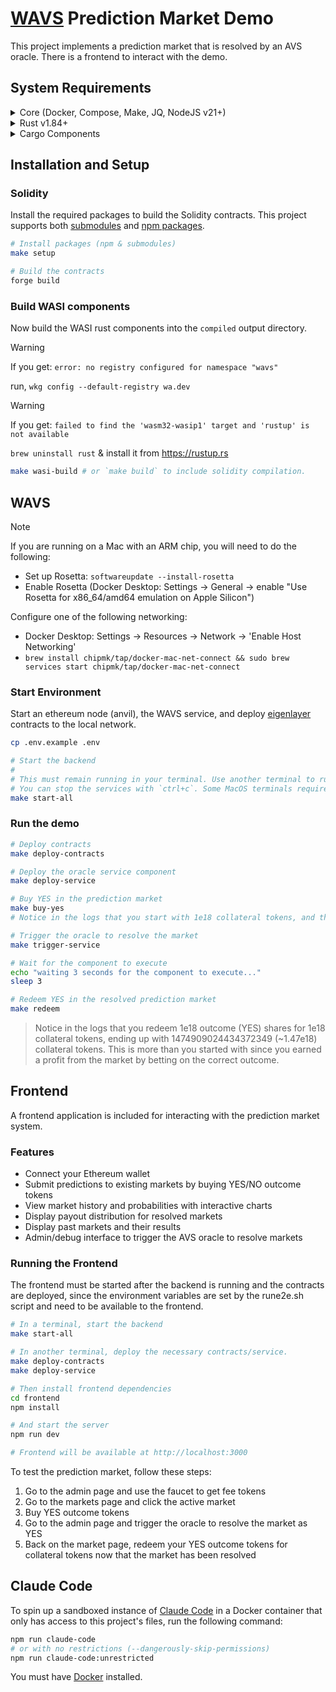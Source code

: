 # [WAVS](https://docs.wavs.xyz) Prediction Market Demo

This project implements a prediction market that is resolved by an AVS oracle.
There is a frontend to interact with the demo.

## System Requirements

<details>
<summary>Core (Docker, Compose, Make, JQ, NodeJS v21+)</summary>

### Docker

- **MacOS**: `brew install --cask docker`
- **Ubuntu**: `sudo apt -y install docker.io`
- [Docker Documentation](https://docs.docker.com/get-started/get-docker/)

### Docker Compose

- **MacOS**: Already installed with Docker installer
- **Linux**: `sudo apt-get install docker-compose-v2`
- [Compose Documentation](https://docs.docker.com/compose/)

### Make

- **MacOS**: `brew install make`
- **Linux**: `sudo apt -y install make`
- [Make Documentation](https://www.gnu.org/software/make/manual/make.html)

### JQ

- **MacOS**: `brew install jq`
- **Ubuntu**: `sudo apt -y install jq`
- [JQ Documentation](https://jqlang.org/download/)

### Node.js

- **Required Version**: v21+
- [Installation via NVM](https://github.com/nvm-sh/nvm?tab=readme-ov-file#installing-and-updating)
</details>

<details>

<summary>Rust v1.84+</summary>

### Rust Installation

```bash
curl --proto '=https' --tlsv1.2 -sSf https://sh.rustup.rs | sh

rustup toolchain install stable
rustup target add wasm32-wasip2
```

### Upgrade Rust

```bash
# Remove old targets if present
rustup target remove wasm32-wasi || true
rustup target remove wasm32-wasip1 || true

# Update and add required target
rustup update stable
rustup target add wasm32-wasip2
```

</details>

<details>
<summary>Cargo Components</summary>

## Install Cargo Components

```bash
# Install required cargo components
# https://github.com/bytecodealliance/cargo-component#installation
cargo install cargo-binstall
cargo binstall cargo-component warg-cli wkg --locked --no-confirm --force

# Configure default registry
wkg config --default-registry wa.dev
```

</details>

## Installation and Setup

### Solidity

Install the required packages to build the Solidity contracts. This project supports both [submodules](./.gitmodules) and [npm packages](./package.json).

```bash
# Install packages (npm & submodules)
make setup

# Build the contracts
forge build
```

### Build WASI components

Now build the WASI rust components into the `compiled` output directory.

> [!WARNING]
> If you get: `error: no registry configured for namespace "wavs"`
>
> run, `wkg config --default-registry wa.dev`

> [!WARNING]
> If you get: `failed to find the 'wasm32-wasip1' target and 'rustup' is not available`
>
> `brew uninstall rust` & install it from <https://rustup.rs>

```bash
make wasi-build # or `make build` to include solidity compilation.
```

## WAVS

> [!NOTE]
> If you are running on a Mac with an ARM chip, you will need to do the following:
>
> - Set up Rosetta: `softwareupdate --install-rosetta`
> - Enable Rosetta (Docker Desktop: Settings -> General -> enable "Use Rosetta for x86_64/amd64 emulation on Apple Silicon")
>
> Configure one of the following networking:
>
> - Docker Desktop: Settings -> Resources -> Network -> 'Enable Host Networking'
> - `brew install chipmk/tap/docker-mac-net-connect && sudo brew services start chipmk/tap/docker-mac-net-connect`

### Start Environment

Start an ethereum node (anvil), the WAVS service, and deploy
[eigenlayer](https://www.eigenlayer.xyz/) contracts to the local network.

```bash
cp .env.example .env

# Start the backend
#
# This must remain running in your terminal. Use another terminal to run other commands.
# You can stop the services with `ctrl+c`. Some MacOS terminals require pressing it twice.
make start-all
```

### Run the demo

```bash
# Deploy contracts
make deploy-contracts

# Deploy the oracle service component
make deploy-service

# Buy YES in the prediction market
make buy-yes
# Notice in the logs that you start with 1e18 collateral tokens, and then purchase 1e18 YES shares for 525090975565627651 (~5.25e17) collateral tokens, leaving 474909024434372349 (~4.75e17) collateral tokens remaining.

# Trigger the oracle to resolve the market
make trigger-service

# Wait for the component to execute
echo "waiting 3 seconds for the component to execute..."
sleep 3

# Redeem YES in the resolved prediction market
make redeem
```

> Notice in the logs that you redeem 1e18 outcome (YES) shares for 1e18 collateral tokens, ending up with 1474909024434372349 (~1.47e18) collateral tokens. This is more than you started with since you earned a profit from the market by betting on the correct outcome.

## Frontend

A frontend application is included for interacting with the prediction market system.

### Features

- Connect your Ethereum wallet
- Submit predictions to existing markets by buying YES/NO outcome tokens
- View market history and probabilities with interactive charts
- Display payout distribution for resolved markets
- Display past markets and their results
- Admin/debug interface to trigger the AVS oracle to resolve markets

### Running the Frontend

The frontend must be started after the backend is running and the contracts are
deployed, since the environment variables are set by the rune2e.sh script and
need to be available to the frontend.

```bash
# In a terminal, start the backend
make start-all

# In another terminal, deploy the necessary contracts/service.
make deploy-contracts
make deploy-service

# Then install frontend dependencies
cd frontend
npm install

# And start the server
npm run dev

# Frontend will be available at http://localhost:3000
```

To test the prediction market, follow these steps:

1. Go to the admin page and use the faucet to get fee tokens
2. Go to the markets page and click the active market
3. Buy YES outcome tokens
4. Go to the admin page and trigger the oracle to resolve the market as YES
5. Back on the market page, redeem your YES outcome tokens for collateral tokens now that the market has been resolved

## Claude Code

To spin up a sandboxed instance of [Claude Code](https://docs.anthropic.com/en/docs/agents-and-tools/claude-code/overview) in a Docker container that only has access to this project's files, run the following command:

```bash
npm run claude-code
# or with no restrictions (--dangerously-skip-permissions)
npm run claude-code:unrestricted
```

You must have [Docker](https://www.docker.com/) installed.
